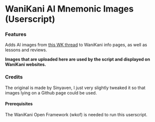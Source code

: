 # WaniKani AI Mnemonic Images (Userscript)

### Features
Adds AI images from <a href="https://community.wanikani.com/t/wanikani-mnemonics-in-image-form-done-by-ai/57910">this WK thread<a> to WaniKani info pages, as well as lessons and reviews.

**Images that are uploaded here are used by the script and displayed on WaniKani websites.**

### Credits
The original is made by Sinyaven, I just very slightly tweaked it so that images lying on a Github page could be used.

#### Prerequisites
The WaniKani Open Framework (wkof) is needed to run this userscript.
